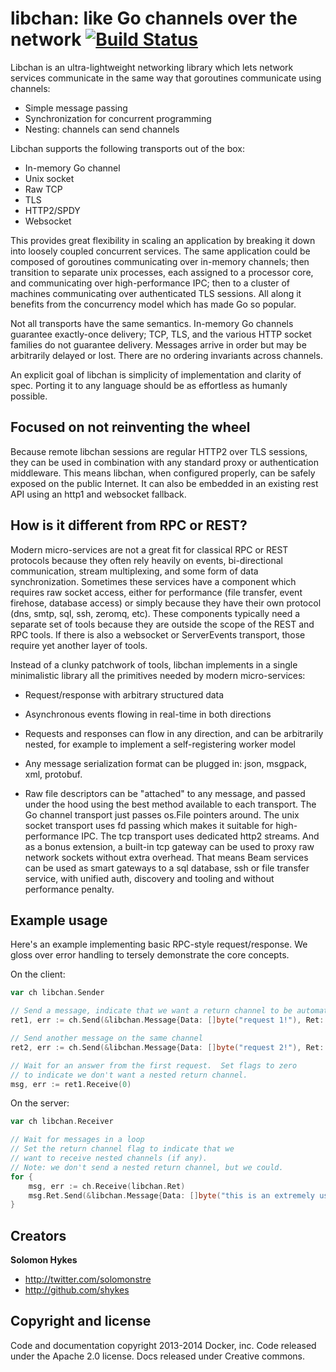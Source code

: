 # libchan: like Go channels over the network [![Build Status](https://travis-ci.org/docker/libchan.png?branch=master)](https://travis-ci.org/docker/libchan)

Libchan is an ultra-lightweight networking library which lets network services communicate
in the same way that goroutines communicate using channels:

* Simple message passing
* Synchronization for concurrent programming
* Nesting: channels can send channels

Libchan supports the following transports out of the box:

* In-memory Go channel
* Unix socket
* Raw TCP
* TLS
* HTTP2/SPDY
* Websocket

This provides great flexibility in scaling an application by breaking it down into
loosely coupled concurrent services. The same application could be composed of
goroutines communicating over in-memory channels; then transition to separate
unix processes, each assigned to a processor core, and communicating over
high-performance IPC; then to a cluster of machines communicating over
authenticated TLS sessions. All along it benefits from the concurrency model
which has made Go so popular.

Not all transports have the same semantics. In-memory Go channels guarantee
exactly-once delivery; TCP, TLS, and the various HTTP socket families do not
guarantee delivery. Messages arrive in order but may be arbitrarily delayed or
lost. There are no ordering invariants across channels.

An explicit goal of libchan is simplicity of implementation and clarity of
spec. Porting it to any language should be as effortless as humanly possible.

## Focused on not reinventing the wheel

Because remote libchan sessions are regular HTTP2 over TLS sessions, they can
be used in combination with any standard proxy or authentication
middleware. This means libchan, when configured properly, can be safely exposed
on the public Internet. It can also be embedded in an existing rest API
using an http1 and websocket fallback.

## How is it different from RPC or REST?

Modern micro-services are not a great fit for classical RPC or REST
protocols because they often rely heavily on events, bi-directional
communication, stream multiplexing, and some form of data synchronization.
Sometimes these services have a component which requires raw socket access,
either for performance (file transfer, event firehose, database access) or
simply because they have their own protocol (dns, smtp, sql, ssh,
zeromq, etc). These components typically need a separate set of tools
because they are outside the scope of the REST and RPC tools. If there is
also a websocket or ServerEvents transport, those require yet another layer
of tools.

Instead of a clunky patchwork of tools, libchan implements in a single
minimalistic library all the primitives needed by modern micro-services:

* Request/response with arbitrary structured data

* Asynchronous events flowing in real-time in both directions

* Requests and responses can flow in any direction, and can be arbitrarily
nested, for example to implement a self-registering worker model

* Any message serialization format can be plugged in: json, msgpack, xml,
protobuf.

* Raw file descriptors can be "attached" to any message, and passed under
the hood using the best method available to each transport. The Go channel
transport just passes os.File pointers around. The unix socket transport
uses fd passing which makes it suitable for high-performance IPC. The
tcp transport uses dedicated http2 streams. And as a bonus extension, a
built-in  tcp gateway can be used to proxy raw network sockets without
extra overhead. That means Beam services can be used as smart gateways to a
sql database, ssh or file transfer service, with unified auth, discovery
and tooling and without performance penalty.

## Example usage

Here's an example implementing basic RPC-style request/response.  We gloss over error handling to tersely demonstrate the core concepts.

On the client:

```go
var ch libchan.Sender

// Send a message, indicate that we want a return channel to be automatically created
ret1, err := ch.Send(&libchan.Message{Data: []byte("request 1!"), Ret: libchan.RetPipe})

// Send another message on the same channel
ret2, err := ch.Send(&libchan.Message{Data: []byte("request 2!"), Ret: libchan.RetPipe})

// Wait for an answer from the first request.  Set flags to zero
// to indicate we don't want a nested return channel.
msg, err := ret1.Receive(0)
```

On the server:

```go
var ch libchan.Receiver

// Wait for messages in a loop
// Set the return channel flag to indicate that we
// want to receive nested channels (if any).
// Note: we don't send a nested return channel, but we could.
for {
	msg, err := ch.Receive(libchan.Ret)
	msg.Ret.Send(&libchan.Message{Data: []byte("this is an extremely useful response")});
}
```

## Creators

**Solomon Hykes**

- <http://twitter.com/solomonstre>
- <http://github.com/shykes>

## Copyright and license

Code and documentation copyright 2013-2014 Docker, inc. Code released under the Apache 2.0 license.
Docs released under Creative commons.
